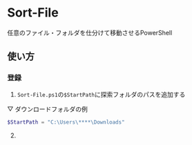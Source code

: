 # Sort-File
 任意のファイル・フォルダを仕分けて移動させるPowerShell
## 使い方
### 登録
1. `Sort-File.ps1`の`$StartPath`に探索フォルダのパスを追加する

▽ ダウンロードフォルダの例
```PowerShell
$StartPath = "C:\Users\****\Downloads"
```
2. 
